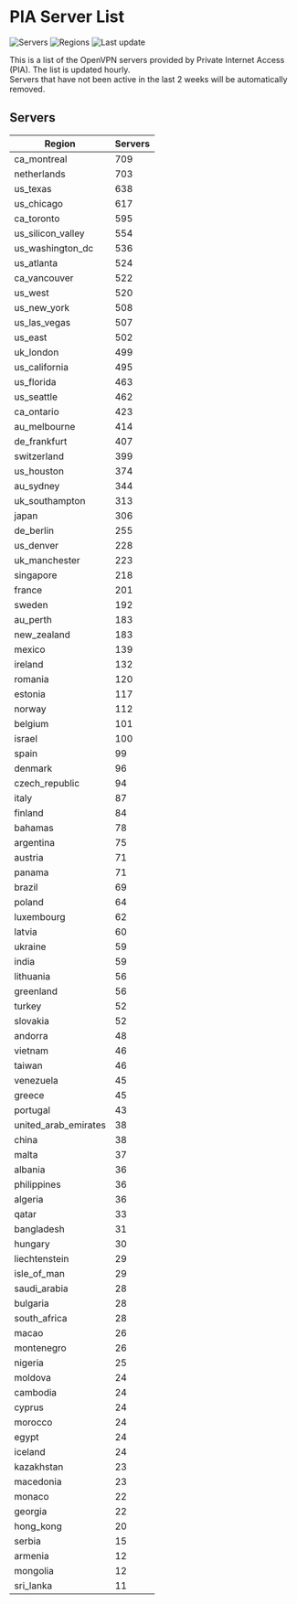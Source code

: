 # PIA Server List

![Servers](https://img.shields.io/badge/servers-17,293-blue)
![Regions](https://img.shields.io/badge/regions-97-blue)
![Last update](https://img.shields.io/badge/last_updated-Thu_Jul_04_02:16:07_UTC_2024-blue)

This is a list of the OpenVPN servers provided by Private Internet Access (PIA). The list is updated hourly. </br>
Servers that have not been active in the last 2 weeks will be automatically removed.

## Servers
| Region               | Servers |
|----------------------|---------|
| ca_montreal | 709 |
| netherlands | 703 |
| us_texas | 638 |
| us_chicago | 617 |
| ca_toronto | 595 |
| us_silicon_valley | 554 |
| us_washington_dc | 536 |
| us_atlanta | 524 |
| ca_vancouver | 522 |
| us_west | 520 |
| us_new_york | 508 |
| us_las_vegas | 507 |
| us_east | 502 |
| uk_london | 499 |
| us_california | 495 |
| us_florida | 463 |
| us_seattle | 462 |
| ca_ontario | 423 |
| au_melbourne | 414 |
| de_frankfurt | 407 |
| switzerland | 399 |
| us_houston | 374 |
| au_sydney | 344 |
| uk_southampton | 313 |
| japan | 306 |
| de_berlin | 255 |
| us_denver | 228 |
| uk_manchester | 223 |
| singapore | 218 |
| france | 201 |
| sweden | 192 |
| au_perth | 183 |
| new_zealand | 183 |
| mexico | 139 |
| ireland | 132 |
| romania | 120 |
| estonia | 117 |
| norway | 112 |
| belgium | 101 |
| israel | 100 |
| spain | 99 |
| denmark | 96 |
| czech_republic | 94 |
| italy | 87 |
| finland | 84 |
| bahamas | 78 |
| argentina | 75 |
| austria | 71 |
| panama | 71 |
| brazil | 69 |
| poland | 64 |
| luxembourg | 62 |
| latvia | 60 |
| ukraine | 59 |
| india | 59 |
| lithuania | 56 |
| greenland | 56 |
| turkey | 52 |
| slovakia | 52 |
| andorra | 48 |
| vietnam | 46 |
| taiwan | 46 |
| venezuela | 45 |
| greece | 45 |
| portugal | 43 |
| united_arab_emirates | 38 |
| china | 38 |
| malta | 37 |
| albania | 36 |
| philippines | 36 |
| algeria | 36 |
| qatar | 33 |
| bangladesh | 31 |
| hungary | 30 |
| liechtenstein | 29 |
| isle_of_man | 29 |
| saudi_arabia | 28 |
| bulgaria | 28 |
| south_africa | 28 |
| macao | 26 |
| montenegro | 26 |
| nigeria | 25 |
| moldova | 24 |
| cambodia | 24 |
| cyprus | 24 |
| morocco | 24 |
| egypt | 24 |
| iceland | 24 |
| kazakhstan | 23 |
| macedonia | 23 |
| monaco | 22 |
| georgia | 22 |
| hong_kong | 20 |
| serbia | 15 |
| armenia | 12 |
| mongolia | 12 |
| sri_lanka | 11 |